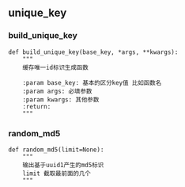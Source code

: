 ## unique_key

### build_unique_key
```
def build_unique_key(base_key, *args, **kwargs):
    """
    缓存唯一id标识生成函数

    :param base_key: 基本的区分key值 比如函数名
    :param args: 必填参数
    :param kwargs: 其他参数
    :return:
    """
```

### random_md5
```
def random_md5(limit=None):
    """
    输出基于uuid1产生的md5标识
    limit 截取最前面的几个
    """
```